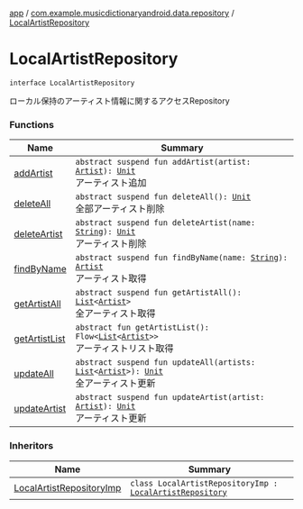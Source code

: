 [app](../../index.md) / [com.example.musicdictionaryandroid.data.repository](../index.md) / [LocalArtistRepository](./index.md)

# LocalArtistRepository

`interface LocalArtistRepository`

ローカル保持のアーティスト情報に関するアクセスRepository

### Functions

| Name | Summary |
|---|---|
| [addArtist](add-artist.md) | `abstract suspend fun addArtist(artist: `[`Artist`](../../com.example.musicdictionaryandroid.domain.model.entity/-artist/index.md)`): `[`Unit`](https://kotlinlang.org/api/latest/jvm/stdlib/kotlin/-unit/index.html)<br>アーティスト追加 |
| [deleteAll](delete-all.md) | `abstract suspend fun deleteAll(): `[`Unit`](https://kotlinlang.org/api/latest/jvm/stdlib/kotlin/-unit/index.html)<br>全部アーティスト削除 |
| [deleteArtist](delete-artist.md) | `abstract suspend fun deleteArtist(name: `[`String`](https://kotlinlang.org/api/latest/jvm/stdlib/kotlin/-string/index.html)`): `[`Unit`](https://kotlinlang.org/api/latest/jvm/stdlib/kotlin/-unit/index.html)<br>アーティスト削除 |
| [findByName](find-by-name.md) | `abstract suspend fun findByName(name: `[`String`](https://kotlinlang.org/api/latest/jvm/stdlib/kotlin/-string/index.html)`): `[`Artist`](../../com.example.musicdictionaryandroid.domain.model.entity/-artist/index.md)<br>アーティスト取得 |
| [getArtistAll](get-artist-all.md) | `abstract suspend fun getArtistAll(): `[`List`](https://kotlinlang.org/api/latest/jvm/stdlib/kotlin.collections/-list/index.html)`<`[`Artist`](../../com.example.musicdictionaryandroid.domain.model.entity/-artist/index.md)`>`<br>全アーティスト取得 |
| [getArtistList](get-artist-list.md) | `abstract fun getArtistList(): Flow<`[`List`](https://kotlinlang.org/api/latest/jvm/stdlib/kotlin.collections/-list/index.html)`<`[`Artist`](../../com.example.musicdictionaryandroid.domain.model.entity/-artist/index.md)`>>`<br>アーティストリスト取得 |
| [updateAll](update-all.md) | `abstract suspend fun updateAll(artists: `[`List`](https://kotlinlang.org/api/latest/jvm/stdlib/kotlin.collections/-list/index.html)`<`[`Artist`](../../com.example.musicdictionaryandroid.domain.model.entity/-artist/index.md)`>): `[`Unit`](https://kotlinlang.org/api/latest/jvm/stdlib/kotlin/-unit/index.html)<br>全アーティスト更新 |
| [updateArtist](update-artist.md) | `abstract suspend fun updateArtist(artist: `[`Artist`](../../com.example.musicdictionaryandroid.domain.model.entity/-artist/index.md)`): `[`Unit`](https://kotlinlang.org/api/latest/jvm/stdlib/kotlin/-unit/index.html)<br>アーティスト更新 |

### Inheritors

| Name | Summary |
|---|---|
| [LocalArtistRepositoryImp](../-local-artist-repository-imp/index.md) | `class LocalArtistRepositoryImp : `[`LocalArtistRepository`](./index.md) |
